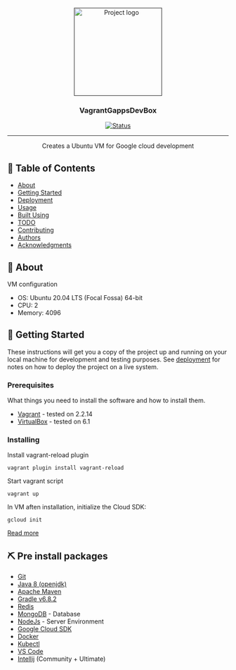 <p align="center">
  <a href="" rel="noopener">
 <img width=200px height=200px src="https://i.imgur.com/6wj0hh6.jpg" alt="Project logo"></a>
</p>

<h3 align="center">VagrantGappsDevBox</h3>

<div align="center">

[![Status](https://img.shields.io/badge/status-active-success.svg)]()
<!--[![GitHub Issues](https://img.shields.io/github/issues/kylelobo/The-Documentation-Compendium.svg)](https://github.com/kylelobo/The-Documentation-Compendium/issues)
[![GitHub Pull Requests](https://img.shields.io/github/issues-pr/kylelobo/The-Documentation-Compendium.svg)](https://github.com/kylelobo/The-Documentation-Compendium/pulls)
[![License](https://img.shields.io/badge/license-MIT-blue.svg)](/LICENSE)
-->

</div>

---

<p align="center"> Creates a Ubuntu VM for Google cloud development
    <br> 
</p>

## 📝 Table of Contents

- [About](#about)
- [Getting Started](#getting_started)
- [Deployment](#deployment)
- [Usage](#usage)
- [Built Using](#built_using)
- [TODO](../TODO.md)
- [Contributing](../CONTRIBUTING.md)
- [Authors](#authors)
- [Acknowledgments](#acknowledgement)

## 🧐 About <a name = "about"></a>

VM configuration
- OS: Ubuntu 20.04 LTS (Focal Fossa) 64-bit
- CPU: 2
- Memory: 4096

## 🏁 Getting Started <a name = "getting_started"></a>

These instructions will get you a copy of the project up and running on your local machine for development and testing purposes. See [deployment](#deployment) for notes on how to deploy the project on a live system.

### Prerequisites

What things you need to install the software and how to install them.
- [Vagrant](https://www.vagrantup.com/) - tested on 2.2.14
- [VirtualBox](https://www.virtualbox.org/) - tested on 6.1

### Installing

Install vagrant-reload plugin
```
vagrant plugin install vagrant-reload
```

Start vagrant script
```
vagrant up
```

In VM aften installation, initialize the Cloud SDK:
```
gcloud init
```
[Read more](https://cloud.google.com/sdk/docs/quickstart)

## ⛏️ Pre install packages<a name = "pre_install"></a>

- [Git](https://git-scm.com/)
- [Java 8 (openjdk)](https://openjdk.java.net/)
- [Apache Maven](https://maven.apache.org/)
- [Gradle v6.8.2](https://gradle.org/)
- [Redis](https://redis.io/)
- [MongoDB](https://www.mongodb.com/) - Database
- [NodeJs](https://nodejs.org/en/) - Server Environment
- [Google Cloud SDK](https://cloud.google.com/)
- [Docker](https://www.docker.com/)
- [Kubectl](https://kubernetes.io/docs/reference/kubectl/overview/)
- [VS Code](https://code.visualstudio.com/)
- [Intellij](https://www.jetbrains.com/idea/) (Community + Ultimate)
